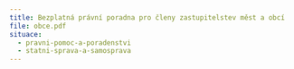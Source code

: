 ```yaml
---
title: Bezplatná právní poradna pro členy zastupitelstev měst a obcí
file: obce.pdf
situace:
  - pravni-pomoc-a-poradenstvi
  - statni-sprava-a-samosprava
---
```

